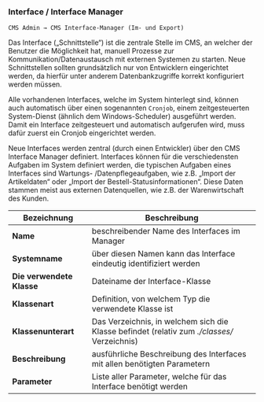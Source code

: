 ### Interface / Interface Manager

    CMS Admin → CMS Interface-Manager (Im- und Export)

Das Interface („Schnittstelle“) ist die zentrale Stelle im CMS, an welcher der Benutzer die Möglichkeit hat, manuell Prozesse zur Kommunikation/Datenaustausch mit externen Systemen zu starten. Neue Schnittstellen sollten grundsätzlich nur von Entwicklern eingerichtet werden, da hierfür unter anderem Datenbankzugriffe korrekt konfiguriert werden müssen.

Alle vorhandenen Interfaces, welche im System hinterlegt sind, können auch automatisch über einen sogenannten `Cronjob`, einem zeitgesteuerten System-Dienst (ähnlich dem Windows-Scheduler) ausgeführt werden. Damit ein Interface zeitgesteuert und automatisch aufgerufen wird, muss dafür zuerst ein Cronjob eingerichtet werden.

Neue Interfaces werden zentral (durch einen Entwickler) über den CMS Interface Manager definiert. Interfaces können für die verschiedensten Aufgaben im System definiert werden, die typischen Aufgaben eines Interfaces sind Wartungs- /Datenpflegeaufgaben, wie z.B. „Import der Artikeldaten“ oder „Import der Bestell-Statusinformationen“. Diese Daten stammen meist aus externen Datenquellen, wie z.B. der Warenwirtschaft des Kunden.

| Bezeichnung | Beschreibung |
| -- | -- |
| **Name** | beschreibender Name des Interfaces im Manager |
| **Systemname** | über diesen Namen kann das Interface eindeutig identifiziert werden |
| **Die verwendete Klasse** | Dateiname der Interface-Klasse |
| **Klassenart** | Definition, von welchem Typ die verwendete Klasse ist |
| **Klassenunterart** | Das Verzeichnis, in welchem sich die Klasse befindet (relativ zum *./classes/* Verzeichnis) |
| **Beschreibung** | ausführliche Beschreibung des Interfaces mit allen benötigten Parametern |
| **Parameter** | Liste aller Parameter, welche für das Interface benötigt werden |
